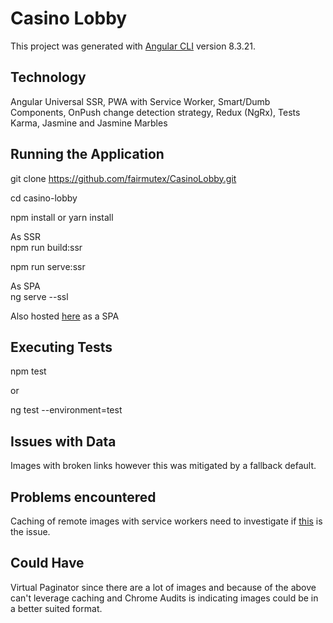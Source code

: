 # Casino Lobby

This project was generated with [Angular CLI](https://github.com/angular/angular-cli) version 8.3.21.

## Technology

Angular Universal SSR, PWA with Service Worker, Smart/Dumb Components, OnPush change detection strategy, Redux (NgRx), Tests Karma, Jasmine and Jasmine Marbles

## Running the Application  

git clone https://github.com/fairmutex/CasinoLobby.git  
   
cd casino-lobby
   
npm install or yarn install

As SSR   
npm run build:ssr

npm run serve:ssr

As SPA   
ng serve --ssl

Also hosted [here](https://code.fairmutex.com/projects/web/casino-lobby/) as a SPA

## Executing Tests
npm test

or

ng test --environment=test

## Issues with Data

Images with broken links however this was mitigated by a fallback default.
   

## Problems encountered

Caching of remote images with service workers need to investigate if [this](https://stackoverflow.com/questions/56043880/angular-pwa-caching-remote-images) is the issue.

## Could Have

Virtual Paginator since there are a lot of images and because of the above can't leverage caching and Chrome Audits is indicating images could be in a better suited format.
